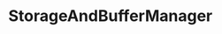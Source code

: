 # StorageAndBufferManager
[](https://archibaldyw.github.io/2023/11/04/ADB-p02-Storage_and_Buffer_Manager/)
